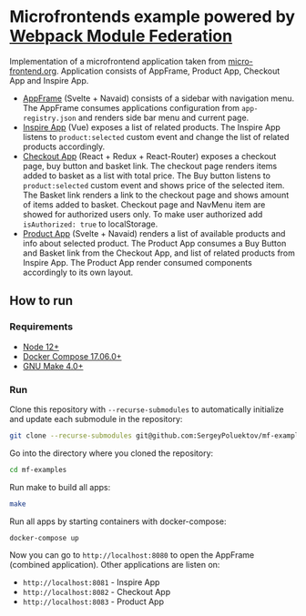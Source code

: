 # Microfrontends example powered by [Webpack Module Federation](https://webpack.js.org/concepts/module-federation/)
Implementation of a microfrontend application taken from [micro-frontend.org](https://micro-frontends.org/).
Application consists of AppFrame, Product App, Checkout App and Inspire App.
- [AppFrame](https://github.com/SergeyPoluektov/mf-app-frame) (Svelte + Navaid) consists of a sidebar with navigation menu. The AppFrame consumes applications configuration from `app-registry.json` and renders side bar menu and current page.
- [Inspire App](https://github.com/SergeyPoluektov/mf-inspire) (Vue) exposes a list of related products. The Inspire App listens to `product:selected` custom event and change the list of related products accordingly.
- [Checkout App](https://github.com/SergeyPoluektov/mf-checkout) (React + Redux + React-Router) exposes a checkout page, buy button and basket link. The checkout page renders items added to basket as a list with total price. The Buy button listens to `product:selected` custom event and shows price of the selected item. The Basket link renders a link to the checkout page and shows amount of items added to basket. Checkout page and NavMenu item are showed for authorized users only. To make user authorized add `isAuthorized: true` to localStorage.
- [Product App](https://github.com/SergeyPoluektov/mf-product) (Svelte + Navaid) renders a list of available products and info about selected product. The Product App consumes a Buy Button and Basket link from the Checkout App, and list of related products from Inspire App. The Product App render consumed components accordingly to its own layout.

## How to run
### Requirements
- [Node 12+](https://nodejs.org/)
- [Docker Compose 17.06.0+](https://docs.docker.com/compose/)
- [GNU Make 4.0+](https://www.gnu.org/software/make/)

### Run
Clone this repository with `--recurse-submodules` to automatically initialize and update each submodule in the repository:
```sh
git clone --recurse-submodules git@github.com:SergeyPoluektov/mf-examples.git
```
Go into the directory where you cloned the repository:
```sh
cd mf-examples
```
Run make to build all apps:
```sh
make
```
Run all apps by starting containers with docker-compose:
```sh
docker-compose up
```

Now you can go to `http://localhost:8080` to open the AppFrame (combined application). Other applications are listen on:
- `http://localhost:8081` - Inspire App
- `http://localhost:8082` - Checkout App
- `http://localhost:8083` - Product App

